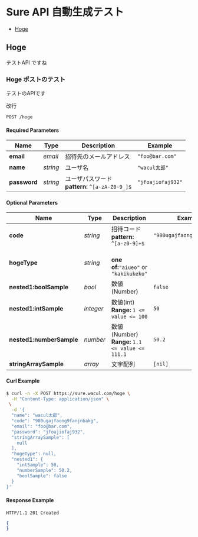 # Sure API 自動生成テスト

* [Hoge](#hoge)

## Hoge
テストAPI ですね


### Hoge ポストのテスト
テストのAPIです

改行


```
POST /hoge
```

#### Required Parameters
| Name | Type | Description | Example |
| ------- | ------- | ------- | ------- |
| **email** | *email* | 招待先のメールアドレス | `"foo@bar.com"` |
| **name** | *string* | ユーザ名 | `"wacul太郎"` |
| **password** | *string* | ユーザパスワード<br/> **pattern:** <code>^[a-zA-Z0-9_]$</code> | `"jfoajiofaj932"` |


#### Optional Parameters
| Name | Type | Description | Example |
| ------- | ------- | ------- | ------- |
| **code** | *string* | 招待コード<br/> **pattern:** <code>^[a-z0-9]+$</code> | `"980ugajfaong9fanjnbakg"` |
| **hogeType** | *string* | <br/> **one of:**`"aiueo"` or `"kakikukeko"` |  |
| **nested1:boolSample** | *bool* | 数値(Number) | `false` |
| **nested1:intSample** | *integer* | 数値(int)<br/> **Range:** `1 <= value <= 100` | `50` |
| **nested1:numberSample** | *number* | 数値(Number)<br/> **Range:** `1.1 <= value <= 111.1` | `50.2` |
| **stringArraySample** | *array* | 文字配列 | `[nil]` |


#### Curl Example
```bash
$ curl -n -X POST https://sure.wacul.com/hoge \
  -H "Content-Type: application/json" \
 \
  -d '{
  "name": "wacul太郎",
  "code": "980ugajfaong9fanjnbakg",
  "email": "foo@bar.com",
  "password": "jfoajiofaj932",
  "stringArraySample": [
    null
  ],
  "hogeType": null,
  "nested1": {
    "intSample": 50,
    "numberSample": 50.2,
    "boolSample": false
  }
}'

```


#### Response Example
```
HTTP/1.1 201 Created
```
```json
{
}
```


